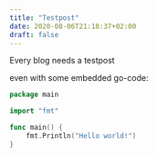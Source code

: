 ```yaml
---
title: "Testpost"
date: 2020-08-06T21:18:37+02:00
draft: false
---
```


Every blog needs a testpost


even with some embedded go-code:

```go
package main

import "fmt"

func main() {
	fmt.Println("Hello world!")
}

```
